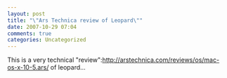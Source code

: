 ```yaml
---
layout: post
title: "\"Ars Technica review of Leopard\""
date: 2007-10-29 07:04
comments: true
categories: Uncategorized
---
```

This is a very technical "review":http://arstechnica.com/reviews/os/mac-os-x-10-5.ars/ of leopard...
